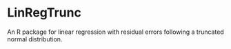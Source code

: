 # LinRegTrunc
An R package for linear regression with residual errors following a truncated normal distribution.
